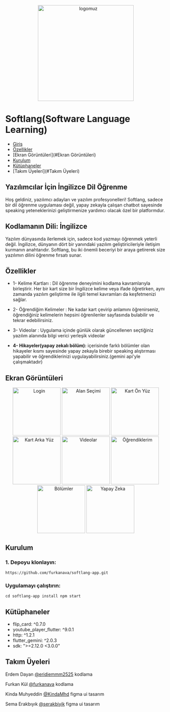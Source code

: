 <p align="center">
  <img src="ekrangoruntu/image.png" alt="logomuz" width="300" />
  
</p>



# Softlang(Software Language Learning)
- [Giriş](#Giriş)
- [Özellikler](#Özellikler)
- [Ekran Görüntüleri](#Ekran Görüntüleri)
- [Kurulum](#Kurulum)
- [Kütüphaneler](#Kütüphaneler)
- [Takım Üyeleri](#Takım Üyeleri)
 ## Yazılımcılar İçin İngilizce Dil Öğrenme 


Hoş geldiniz, yazılımcı adayları ve yazılım profesyonelleri! Softlang, sadece bir dil öğrenme uygulaması değil, yapay zekayla çalışan chatbot sayesinde speaking yeteneklerinizi geliştirmenize yardımcı olacak özel bir platformdur.

## Kodlamanın Dili: İngilizce
Yazılım dünyasında ilerlemek için, sadece kod yazmayı öğrenmek yeterli değil. İngilizce, dünyanın dört bir yanındaki yazılım geliştiricileriyle iletişim kurmanın anahtarıdır. Softlang, bu iki önemli beceriyi bir araya getirerek size yazılımın dilini öğrenme fırsatı sunar.


## Özellikler

 * 1- Kelime Kartları :
    Dil öğrenme deneyimini kodlama kavramlarıyla birleştirir. Her bir kart size bir İngilizce kelime veya ifade öğretirken, aynı zamanda yazılım geliştirme ile ilgili temel kavramları da keşfetmenizi sağlar. 

* 2- Öğrendiğim Kelimeler : 
    Ne kadar kart çevirip anlamını öğrenirseniz, öğrendiğiniz kelimelerin hepsini öğrenilenler sayfasında bulabilir ve tekrar edebilirsiniz.

* 3- Videolar :
    Uygulama içinde günlük olarak güncellenen seçtiğiniz yazılım alanında bilgi verici yerleşik videolar

* **4- Hikayeler(yapay zekalı bölüm):**
    içerisinde farklı bölümler olan hikayeler kısmı sayesinde yapay zekayla birebir speaking alıştırması yapabilir ve öğrendiklerinizi uygulayabilirsiniz.(gemini api'yle çalışmaktadır)

## Ekran Görüntüleri


<p align="center">
  <img src="ekrangoruntu/login.png" alt="Login" width="150" />
  <img src="ekrangoruntu/alansecimi.png" alt="Alan Seçimi" width="150" />
  <img src="ekrangoruntu/kartonyuz.png" alt="Kart Ön Yüz" width="150" />
  <img src="ekrangoruntu/kartarkayuz.png" alt="Kart Arka Yüz" width="150" />
  <img src="ekrangoruntu/videolar.png" alt="Videolar" width="150" />
  <img src="ekrangoruntu/ogrendiklerim.png" alt="Öğrendiklerim" width="150" />
  <img src="ekrangoruntu/bolumler.png" alt="Bölümler" width="150" />
  <img src="ekrangoruntu/yapayzeka.png" alt="Yapay Zeka" width="150" />
</p>

## Kurulum

### 1. Depoyu klonlayın:

``` https://github.com/furkanava/softlang-app.git ```

### Uygulamayı çalıştırın:

``` cd softlang-app install npm start ```
## Kütüphaneler

* flip_card: ^0.7.0
* youtube_player_flutter: ^9.0.1
* http: ^1.2.1
* flutter_gemini: ^2.0.3
* sdk: ">=2.12.0 <3.0.0"

## Takım Üyeleri
 Erdem Dayan [@eridiemmm2525](https://github.com/eridiemmm2525) kodlama

Furkan Kül [@furkanava](https://github.com/furkanava) kodlama

Kinda Muhyeddin [@KindaMhd](https://github.com/KindaMhd) figma ui tasarım

Sema Erakbıyık [@serakbiyik](https://github.com/serakbiyik) figma ui tasarım



